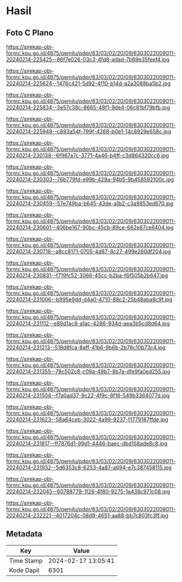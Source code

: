 # Hasil

## Foto C Plano

https://sirekap-obj-formc.kpu.go.id/4875/pemilu/pdpr/63/03/02/20/09/6303022009011-20240214-225425--86f7e026-03c3-4fd8-adad-7b69e35feef4.jpg

https://sirekap-obj-formc.kpu.go.id/4875/pemilu/pdpr/63/03/02/20/09/6303022009011-20240214-225624--1476c421-5d92-4f10-b14d-a2a3088ba5b2.jpg

https://sirekap-obj-formc.kpu.go.id/4875/pemilu/pdpr/63/03/02/20/09/6303022009011-20240214-225834--3e57c38c-8665-48f1-9de4-06c81bf79bfb.jpg

https://sirekap-obj-formc.kpu.go.id/4875/pemilu/pdpr/63/03/02/20/09/6303022009011-20240214-225949--c893a54f-799f-4268-b0e1-14c8929e658c.jpg

https://sirekap-obj-formc.kpu.go.id/4875/pemilu/pdpr/63/03/02/20/09/6303022009011-20240214-230138--6f967a7c-3771-4a46-b4ff-c3d864320cc6.jpg

https://sirekap-obj-formc.kpu.go.id/4875/pemilu/pdpr/63/03/02/20/09/6303022009011-20240214-230303--76b779fd-e99b-429a-94b5-9b458592100c.jpg

https://sirekap-obj-formc.kpu.go.id/4875/pemilu/pdpr/63/03/02/20/09/6303022009011-20240214-230459--57e749ba-b645-43de-a1b2-c3a9853ed670.jpg

https://sirekap-obj-formc.kpu.go.id/4875/pemilu/pdpr/63/03/02/20/09/6303022009011-20240214-230601--406be167-90bc-45cb-89ce-662e87ce6404.jpg

https://sirekap-obj-formc.kpu.go.id/4875/pemilu/pdpr/63/03/02/20/09/6303022009011-20240214-230716--a8cc8171-0705-4d87-8c27-499e260df204.jpg

https://sirekap-obj-formc.kpu.go.id/4875/pemilu/pdpr/63/03/02/20/09/6303022009011-20240214-230831--f719fc52-3066-45cc-b2ba-f6f505b2b647.jpg

https://sirekap-obj-formc.kpu.go.id/4875/pemilu/pdpr/63/03/02/20/09/6303022009011-20240214-231006--b995e9dd-d4a0-4710-88c2-25b48aba8c9f.jpg

https://sirekap-obj-formc.kpu.go.id/4875/pemilu/pdpr/63/03/02/20/09/6303022009011-20240214-231112--e89d1ac8-a1ac-4286-934d-aea3b5cd8d64.jpg

https://sirekap-obj-formc.kpu.go.id/4875/pemilu/pdpr/63/03/02/20/09/6303022009011-20240214-231213--518d8fca-8aff-41b6-9b6b-2b76c10b73c4.jpg

https://sirekap-obj-formc.kpu.go.id/4875/pemilu/pdpr/63/03/02/20/09/6303022009011-20240214-231355--78c502c8-c09a-49b7-8b7a-dfe9fa0ed255.jpg

https://sirekap-obj-formc.kpu.go.id/4875/pemilu/pdpr/63/03/02/20/09/6303022009011-20240214-231504--f7a0ad37-9c22-4f9c-8f16-549b3364077d.jpg

https://sirekap-obj-formc.kpu.go.id/4875/pemilu/pdpr/63/03/02/20/09/6303022009011-20240214-231623--58a64ceb-3022-4a99-9237-f1779187ffde.jpg

https://sirekap-obj-formc.kpu.go.id/4875/pemilu/pdpr/63/03/02/20/09/6303022009011-20240214-231817--ff7876d1-99d1-4446-baec-dbd158ade8c8.jpg

https://sirekap-obj-formc.kpu.go.id/4875/pemilu/pdpr/63/03/02/20/09/6303022009011-20240214-231932--5d6353c8-6253-4a87-a694-e7c387458115.jpg

https://sirekap-obj-formc.kpu.go.id/4875/pemilu/pdpr/63/03/02/20/09/6303022009011-20240214-232045--60788779-1f26-4f80-9275-1a438c971c08.jpg

https://sirekap-obj-formc.kpu.go.id/4875/pemilu/pdpr/63/03/02/20/09/6303022009011-20240214-232221--4017204c-08d9-4651-aa88-bb7c803fc3ff.jpg


## Metadata

| Key        | Value               |
| ---------- | ------------------- |
| Time Stamp | 2024-02-17 13:05:41 |
| Kode Dapil | 6301                |



